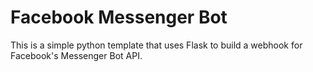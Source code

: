 # Facebook Messenger Bot
This is a simple python template that uses Flask to build a webhook for Facebook's Messenger Bot API.

